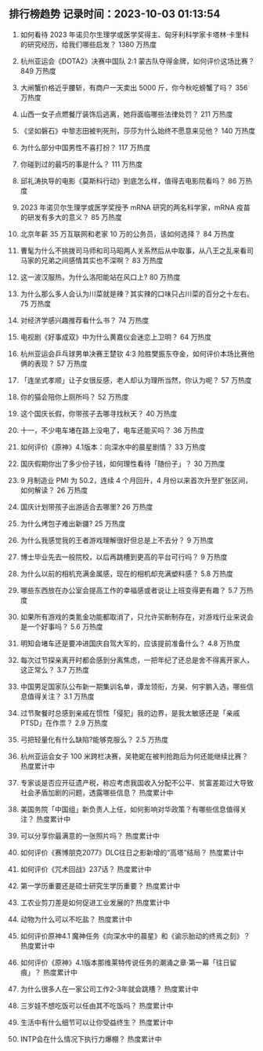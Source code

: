 
## 排行榜趋势 记录时间：2023-10-03 01:13:54
  
  1. 如何看待 2023 年诺贝尔生理学或医学奖得主、匈牙利科学家卡塔林·卡里科的研究经历，给我们哪些启发？ 1380 万热度
    
  2. 杭州亚运会《DOTA2》决赛中国队 2:1 蒙古队夺得金牌，如何评价这场比赛？ 849 万热度
    
  3. 大闸蟹价格近乎腰斩，有商户一天卖出 5000 斤，你今秋吃螃蟹了吗？ 356 万热度
    
  4. 山西一女子点燃餐厅装饰后逃离，她将面临哪些法律处罚？ 211 万热度
    
  5. 《坚如磐石》中黎志田被判死刑，莎莎为什么始终不愿意来见他？ 140 万热度
    
  6. 为什么部分中国男性不喜打扮？ 117 万热度
    
  7. 你碰到过的最巧的事是什么？ 111 万热度
    
  8. 邱礼涛执导的电影《莫斯科行动》到底怎么样，值得去电影院看吗？ 86 万热度
    
  9. 2023 年诺贝尔生理学或医学奖授予 mRNA 研究的两名科学家，mRNA 疫苗的研发有多大的意义？ 85 万热度
    
  10. 北京年薪 35 万互联网和老家 10 万的公务员，该如何选择？ 84 万热度
    
  11. 曹髦为什么不挑拨司马师和司马昭两人关系然后从中取事，从八王之乱来看司马家的兄弟之间感情其实也不深啊？ 83 万热度
    
  12. 这一波汉服热，为什么洛阳能站在风口上? 80 万热度
    
  13. 为什么那么多人会认为川菜就是辣？其实辣的口味只占川菜的百分之十左右。 75 万热度
    
  14. 对经济学感兴趣推荐看什么书？ 74 万热度
    
  15. 电视剧《好事成双》中为什么黄嘉仪会迷恋上卫明？ 64 万热度
    
  16. 杭州亚运会乒乓球男单决赛王楚钦 4:3 险胜樊振东夺金，如何评价本场比赛他俩的表现？ 57 万热度
    
  17. 「连坐式孝顺」让子女很反感，老人却认为理所当然，你认为呢？ 57 万热度
    
  18. 你的猫会陪你上厕所吗？ 52 万热度
    
  19. 这个国庆长假，你带孩子去哪寻找秋天？ 40 万热度
    
  20. 十一，不少电车堵在路上没电了，电车还能买吗？ 36 万热度
    
  21. 如何评价《原神》4.1版本：向深水中的晨星剧情？ 33 万热度
    
  22. 国庆假期你出了多少份子钱，如何理性看待「随份子」？ 30 万热度
    
  23. 9 月制造业 PMI 为 50.2，连续 4 个月回升，4 月份以来首次升至扩张区间，如何解读？ 26 万热度
    
  24. 国庆计划带孩子出游适合去哪里? 26 万热度
    
  25. 为什么烤包子难出新疆? 25 万热度
    
  26. 为什么我感觉我的王者游戏理解很好但总是上不去分？ 9 万热度
    
  27. 博士毕业先去一般院校，以后再跳槽到更高的平台可行吗？ 9 万热度
    
  28. 为什么以前的相机充满金属感，现在的相机却充满塑料感？ 5.8 万热度
    
  29. 哪些东西放在办公室会提高工作的幸福感或者说让上班变得更有趣？ 5.7 万热度
    
  30. 如果所有游戏的类氪金功能都取消了，只允许买断制存在，对游戏行业来说会是一个好事吗？ 5.6 万热度
    
  31. 明知会堵车还是要冲进国庆自驾大军的，应该提前准备什么？ 4.8 万热度
    
  32. 每次过节探亲离开时都会感到分离焦虑，一把年纪了还总是舍不得离开家人，这正常么？ 3.7 万热度
    
  33. 中国男足国家队公布新一期集训名单，谭龙领衔，方昊、何宇鹏入选，哪些信息值得关注？ 3.1 万热度
    
  34. 过节聚餐时总感到亲戚在惯性「侵犯」我的边界，是我太敏感还是「亲戚PTSD」在作祟？ 2.9 万热度
    
  35. 弓把轻量化有什么缺陷?能够克服么？ 2.5 万热度
    
  36. 杭州亚运会女子 100 米跨栏决赛，吴艳妮在被判抢跑后为何还能继续比赛？ 热度累计中
    
  37. 专家谈是否应开征遗产税，称应考虑我国收入分配不公平、贫富差距过大导致社会矛盾加剧的问题，透露哪些信息？ 热度累计中
    
  38. 美国务院「中国组」新负责人上任，如何影响对华政策？有哪些信息值得关注？ 热度累计中
    
  39. 可以分享你最满意的一张照片吗？ 热度累计中
    
  40. 如何评价《赛博朋克2077》DLC往日之影新增的“高塔”结局？ 热度累计中
    
  41. 如何评价《咒术回战》237话？ 热度累计中
    
  42. 第一学历重要还是硕士研究生学历重要？ 热度累计中
    
  43. 工农业剪刀差是如何促进工业发展的? 热度累计中
    
  44. 动物为什么可以不吃盐？ 热度累计中
    
  45. 如何评价原神4.1 魔神任务《向深水中的晨星》和《谕示胎动的终焉之刻》？ 热度累计中
    
  46. 如何评价《原神》4.1版本那维莱特传说任务的潮涌之章·第一幕「往日留痕」？ 热度累计中
    
  47. 为什么很多人在一家公司工作2-3年就会跳槽？ 热度累计中
    
  48. 三岁娃不想吃饭可以任由其不吃饭吗？ 热度累计中
    
  49. 生活中有什么细节可以让你受益终生？ 热度累计中
    
  50. INTP会在什么情况下执行力爆棚？ 热度累计中
    